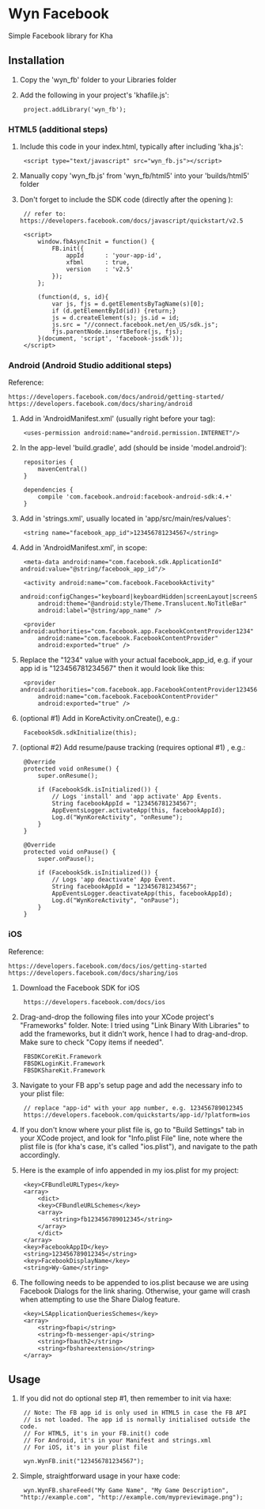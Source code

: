 # Wyn Facebook
Simple Facebook library for Kha

## Installation

1. Copy the 'wyn_fb' folder to your Libraries folder
2. Add the following in your project's 'khafile.js':

		project.addLibrary('wyn_fb');

### HTML5 (additional steps)

1. Include this code in your index.html, typically after including 'kha.js':

		<script type="text/javascript" src="wyn_fb.js"></script>

2. Manually copy 'wyn_fb.js' from 'wyn_fb/html5' into your 'builds/html5' folder

3. Don't forget to include the SDK code (directly after the opening <body>):

		// refer to: https://developers.facebook.com/docs/javascript/quickstart/v2.5

		<script>
			window.fbAsyncInit = function() {
				FB.init({
					appId      : 'your-app-id',
					xfbml      : true,
					version    : 'v2.5'
				});
			};

			(function(d, s, id){
				var js, fjs = d.getElementsByTagName(s)[0];
				if (d.getElementById(id)) {return;}
				js = d.createElement(s); js.id = id;
				js.src = "//connect.facebook.net/en_US/sdk.js";
				fjs.parentNode.insertBefore(js, fjs);
			}(document, 'script', 'facebook-jssdk'));
		</script>

### Android (Android Studio additional steps)

Reference:

	https://developers.facebook.com/docs/android/getting-started/
	https://developers.facebook.com/docs/sharing/android

1. Add in 'AndroidManifest.xml' (usually right before your <application> tag):

		<uses-permission android:name="android.permission.INTERNET"/>

2. In the app-level 'build.gradle', add (should be inside 'model.android'):

		repositories {
			mavenCentral()
		}

		dependencies {
			compile 'com.facebook.android:facebook-android-sdk:4.+'
		}

3. Add in 'strings.xml', usually located in 'app/src/main/res/values':

		<string name="facebook_app_id">123456781234567</string>

4. Add in 'AndroidManifest.xml', in <application> scope:

		<meta-data android:name="com.facebook.sdk.ApplicationId" android:value="@string/facebook_app_id"/>

		<activity android:name="com.facebook.FacebookActivity"
			android:configChanges="keyboard|keyboardHidden|screenLayout|screenSize|orientation"
			android:theme="@android:style/Theme.Translucent.NoTitleBar"
			android:label="@string/app_name" />

		<provider android:authorities="com.facebook.app.FacebookContentProvider1234"
			android:name="com.facebook.FacebookContentProvider"
			android:exported="true" />

5. Replace the "1234" value with your actual facebook_app_id, e.g. if your app id is "123456781234567" then it would look like this:

		<provider android:authorities="com.facebook.app.FacebookContentProvider123456781234567"
			android:name="com.facebook.FacebookContentProvider"
			android:exported="true" />

6. (optional #1) Add in KoreActivity.onCreate(), e.g.:

		FacebookSdk.sdkInitialize(this);

7. (optional #2) Add resume/pause tracking (requires optional #1) , e.g.:

		@Override
		protected void onResume() {
			super.onResume();

			if (FacebookSdk.isInitialized()) {
				// Logs 'install' and 'app activate' App Events.
				String facebookAppId = "123456781234567";
				AppEventsLogger.activateApp(this, facebookAppId);
				Log.d("WynKoreActivity", "onResume");
			}
		}

		@Override
		protected void onPause() {
			super.onPause();

			if (FacebookSdk.isInitialized()) {
				// Logs 'app deactivate' App Event.
				String facebookAppId = "123456781234567";
				AppEventsLogger.deactivateApp(this, facebookAppId);
				Log.d("WynKoreActivity", "onPause");
			}
		}

### iOS

Reference:

	https://developers.facebook.com/docs/ios/getting-started
	https://developers.facebook.com/docs/sharing/ios

1. Download the Facebook SDK for iOS

		https://developers.facebook.com/docs/ios

2. Drag-and-drop the following files into your XCode project's "Frameworks" folder. Note: I tried using "Link Binary With Libraries" to add the frameworks, but it didn't work, hence I had to drag-and-drop. Make sure to check "Copy items if needed".

		FBSDKCoreKit.Framework
		FBSDKLoginKit.Framework
		FBSDKShareKit.Framework

3. Navigate to your FB app's setup page and add the necessary info to your plist file:

		// replace "app-id" with your app number, e.g. 123456789012345
		https://developers.facebook.com/quickstarts/app-id/?platform=ios

4. If you don't know where your plist file is, go to "Build Settings" tab in your XCode project, and look for "Info.plist File" line, note where the plist file is (for kha's case, it's called "ios.plist"), and navigate to the path accordingly.

5. Here is the example of info appended in my ios.plist for my project:

		<key>CFBundleURLTypes</key>
		<array>
			<dict>
			<key>CFBundleURLSchemes</key>
			<array>
				<string>fb123456789012345</string>
			</array>
			</dict>
		</array>
		<key>FacebookAppID</key>
		<string>123456789012345</string>
		<key>FacebookDisplayName</key>
		<string>Wy-Game</string>

6. The following needs to be appended to ios.plist because we are using Facebook Dialogs for the link sharing. Otherwise, your game will crash when attempting to use the Share Dialog feature.

		<key>LSApplicationQueriesSchemes</key>
		<array>
			<string>fbapi</string>
			<string>fb-messenger-api</string>
			<string>fbauth2</string>
			<string>fbshareextension</string>
		</array>

## Usage

1. If you did not do optional step #1, then remember to init via haxe:

		// Note: The FB app id is only used in HTML5 in case the FB API
		// is not loaded. The app id is normally initialised outside the code.
		// For HTML5, it's in your FB.init() code
		// For Android, it's in your Manifest and strings.xml
		// For iOS, it's in your plist file

		wyn.WynFB.init("123456781234567");

2. Simple, straightforward usage in your haxe code:

		wyn.WynFB.shareFeed("My Game Name", "My Game Description", "http://example.com", "http://example.com/mypreviewimage.png");
